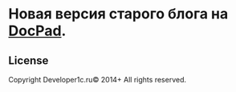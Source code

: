 # Новая версия старого блога на [DocPad](http://docpad.org).

## License
Copyright Developer1c.ru&copy; 2014+ All rights reserved.
